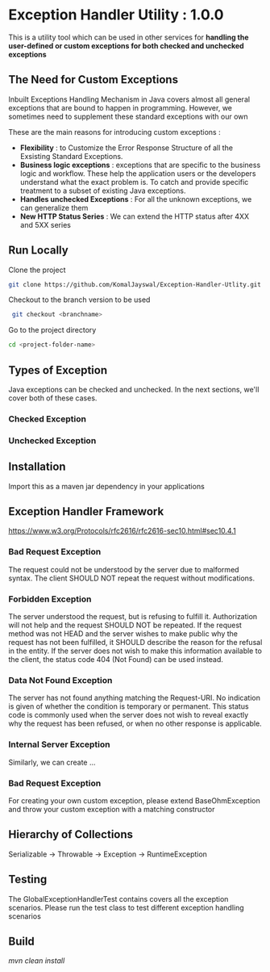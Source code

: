 # Exception Handler Utility : 1.0.0

This is a utility tool which can be used in other services for **handling the user-defined or custom exceptions for both checked and unchecked exceptions**

## The Need for Custom Exceptions

Inbuilt Exceptions Handling Mechanism in Java covers almost all general exceptions that are bound to happen in programming.
However, we sometimes need to supplement these standard exceptions with our own

These are the main reasons for introducing custom exceptions :

* **Flexibility** : to Customize the Error Response Structure of all the Exsisting Standard Exceptions.
* **Business logic exceptions** : exceptions that are specific to the business logic and workflow. These help the application users or the developers understand what the exact problem is.
To catch and provide specific treatment to a subset of existing Java exceptions.
* **Handles unchecked Exceptions** : For all the unknown exceptions, we can generalize them
* **New HTTP Status Series** : We can extend the HTTP status after 4XX and 5XX series 


## Run Locally

Clone the project

```bash
git clone https://github.com/KomalJayswal/Exception-Handler-Utlity.git
```

Checkout to the branch version to be used

```bash
 git checkout <branchname> 
```

Go to the project directory

```bash
cd <project-folder-name>
```





## Types of Exception

Java exceptions can be checked and unchecked. In the next sections, we'll cover both of these cases.

### Checked Exception

### Unchecked Exception


## Installation

Import this as a maven jar dependency in your applications

## Exception Handler Framework

https://www.w3.org/Protocols/rfc2616/rfc2616-sec10.html#sec10.4.1

### Bad Request Exception

The request could not be understood by the server due to malformed syntax. The client SHOULD NOT repeat the 
request without modifications.

### Forbidden Exception

The server understood the request, but is refusing to fulfill it. Authorization will not help and the request
SHOULD NOT be repeated. If the request method was not HEAD and the server wishes to make public why the
request has not been fulfilled, it SHOULD describe the reason for the refusal in the entity. If the server
does not wish to make this information available to the client, the status code 404 (Not Found) can be used
instead.

### Data Not Found Exception

The server has not found anything matching the Request-URI. No indication is given of whether the condition is
temporary or permanent. This status code is commonly used when the server does not wish to reveal exactly why the request has been refused, or when no other response is applicable.

### Internal Server Exception

Similarly, we can create ...

### Bad Request Exception
For creating your own custom exception, please extend BaseOhmException
and throw your custom exception with a matching constructor

## Hierarchy of Collections
Serializable -> Throwable -> Exception -> RuntimeException

## Testing
The GlobalExceptionHandlerTest contains covers all the exception scenarios. Please run the test class to test different exception handling scenarios

## Build
*mvn clean install*




